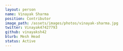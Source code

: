 ```yaml
---
layout: person
name: Vinayak Sharma
position: Contributor
image_path: /assets/images/photos/vinayak-sharma.jpg
twitter: Vinayak47427793
github: vinayaksh42
blurb: Mesh Head
status: Active
---
```

